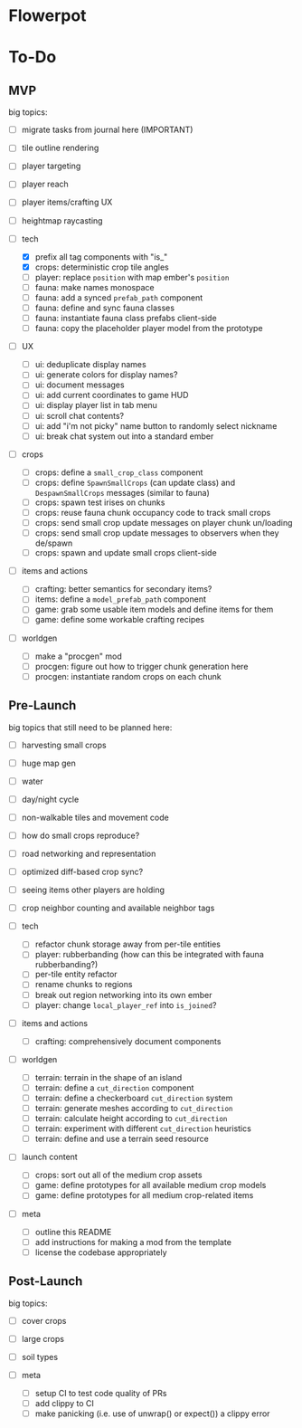 # Flowerpot

# To-Do

## MVP

big topics:
- [ ] migrate tasks from journal here (IMPORTANT)
- [ ] tile outline rendering
- [ ] player targeting
- [ ] player reach
- [ ] player items/crafting UX
- [ ] heightmap raycasting

- [ ] tech
  - [x] prefix all tag components with "is_"
  - [x] crops: deterministic crop tile angles
  - [ ] player: replace `position` with map ember's `position`
  - [ ] fauna: make names monospace
  - [ ] fauna: add a synced `prefab_path` component
  - [ ] fauna: define and sync fauna classes
  - [ ] fauna: instantiate fauna class prefabs client-side
  - [ ] fauna: copy the placeholder player model from the prototype
- [ ] UX
  - [ ] ui: deduplicate display names
  - [ ] ui: generate colors for display names?
  - [ ] ui: document messages
  - [ ] ui: add current coordinates to game HUD
  - [ ] ui: display player list in tab menu
  - [ ] ui: scroll chat contents?
  - [ ] ui: add "i'm not picky" name button to randomly select nickname
  - [ ] ui: break chat system out into a standard ember
- [ ] crops
  - [ ] crops: define a `small_crop_class` component
  - [ ] crops: define `SpawnSmallCrops` (can update class) and `DespawnSmallCrops` messages (similar to fauna)
  - [ ] crops: spawn test irises on chunks
  - [ ] crops: reuse fauna chunk occupancy code to track small crops
  - [ ] crops: send small crop update messages on player chunk un/loading
  - [ ] crops: send small crop update messages to observers when they de/spawn
  - [ ] crops: spawn and update small crops client-side
- [ ] items and actions
  - [ ] crafting: better semantics for secondary items?
  - [ ] items: define a `model_prefab_path` component
  - [ ] game: grab some usable item models and define items for them
  - [ ] game: define some workable crafting recipes
- [ ] worldgen
  - [ ] make a "procgen" mod
  - [ ] procgen: figure out how to trigger chunk generation here
  - [ ] procgen: instantiate random crops on each chunk

## Pre-Launch

big topics that still need to be planned here:
- [ ] harvesting small crops
- [ ] huge map gen
- [ ] water
- [ ] day/night cycle
- [ ] non-walkable tiles and movement code
- [ ] how do small crops reproduce?
- [ ] road networking and representation
- [ ] optimized diff-based crop sync?
- [ ] seeing items other players are holding
- [ ] crop neighbor counting and available neighbor tags

- [ ] tech
  - [ ] refactor chunk storage away from per-tile entities
  - [ ] player: rubberbanding (how can this be integrated with fauna rubberbanding?)
  - [ ] per-tile entity refactor
  - [ ] rename chunks to regions
  - [ ] break out region networking into its own ember
  - [ ] player: change `local_player_ref` into `is_joined`?
- [ ] items and actions
  - [ ] crafting: comprehensively document components
- [ ] worldgen
  - [ ] terrain: terrain in the shape of an island
  - [ ] terrain: define a `cut_direction` component
  - [ ] terrain: define a checkerboard `cut_direction` system
  - [ ] terrain: generate meshes according to `cut_direction`
  - [ ] terrain: calculate height according to `cut_direction`
  - [ ] terrain: experiment with different `cut_direction` heuristics
  - [ ] terrain: define and use a terrain seed resource
- [ ] launch content
  - [ ] crops: sort out all of the medium crop assets
  - [ ] game: define prototypes for all available medium crop models
  - [ ] game: define prototypes for all medium crop-related items
- [ ] meta
  - [ ] outline this README
  - [ ] add instructions for making a mod from the template
  - [ ] license the codebase appropriately

## Post-Launch

big topics:
- [ ] cover crops
- [ ] large crops
- [ ] soil types

- [ ] meta
  - [ ] setup CI to test code quality of PRs
  - [ ] add clippy to CI
  - [ ] make panicking (i.e. use of unwrap() or expect()) a clippy error
